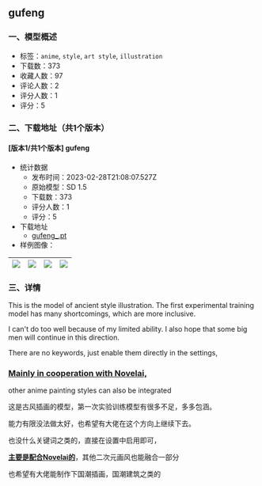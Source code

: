 ## gufeng
### 一、模型概述

- 标签：`anime`, `style`, `art style`, `illustration`
- 下载数：373
- 收藏人数：97
- 评论人数：2
- 评分人数：1
- 评分：5

### 二、下载地址（共1个版本）

#### [版本1/共1个版本] gufeng

- 统计数据
  - 发布时间：2023-02-28T21:08:07.527Z
  - 原始模型：SD 1.5
  - 下载数：373
  - 评分人数：1
  - 评分：5
- 下载地址
  - [gufeng_.pt](https://civitai.com/api/download/models/16494)
- 样例图像：

| <img src="https://image.civitai.com/xG1nkqKTMzGDvpLrqFT7WA/6d9faca3-7f98-4db4-58ff-1ee836881600/width=450/166425.jpeg" /> | <img src="https://image.civitai.com/xG1nkqKTMzGDvpLrqFT7WA/a6fa3b6f-726d-4a0a-e50a-e514404f6600/width=450/166432.jpeg" /> | <img src="https://image.civitai.com/xG1nkqKTMzGDvpLrqFT7WA/2282d23a-3ba0-4e87-0a29-c73ce192e900/width=450/166431.jpeg" /> | <img src="https://image.civitai.com/xG1nkqKTMzGDvpLrqFT7WA/2e18f904-2357-449d-766f-3a26834efd00/width=450/166430.jpeg" /> |
| ---- | ---- | ---- | ---- |


### 三、详情
<p>This is the model of ancient style illustration. The first experimental training model has many shortcomings, which are more inclusive.</p><p>I can't do too well because of my limited ability. I also hope that some big men will continue in this direction.</p><p>There are no keywords, just enable them directly in the settings,</p><h3><strong><u>Mainly in cooperation with Novelai,</u></strong></h3><p>other anime painting styles can also be integrated</p><p></p><p>这是古风插画的模型，第一次实验训练模型有很多不足，多多包涵。</p><p>能力有限没法做太好，也希望有大佬在这个方向上继续下去。</p><p>也没什么关键词之类的，直接在设置中启用即可，</p><p><strong><u>主要是配合Novelai的</u></strong>，其他二次元画风也能融合一部分</p><p>也希望有大佬能制作下国潮插画，国潮建筑之类的</p><p></p>
